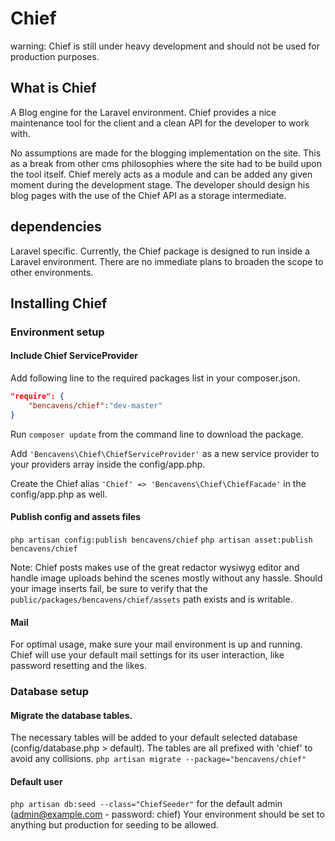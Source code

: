 # Chief #

warning: Chief is still under heavy development and should not be used for production purposes.

## What is Chief
A Blog engine for the Laravel environment. Chief provides a nice maintenance tool for the client and a clean API for the developer to work with. 

No assumptions are made for the blogging implementation on the site. 
This as a break from other cms philosophies where the site had to be build upon the tool itself. Chief merely acts as a module and can be added any given moment during the development stage. 
The developer should design his blog pages with the use of the Chief API as a storage intermediate.  

## dependencies
Laravel specific. Currently, the Chief package is designed to run inside a Laravel environment. There are no immediate plans to broaden the scope to other environments.

## Installing Chief

### Environment setup

#### Include Chief ServiceProvider
Add following line to the required packages list in your composer.json.

```json
"require": {
    "bencavens/chief":"dev-master"
}
```

Run `composer update` from the command line to download the package.

Add `'Bencavens\Chief\ChiefServiceProvider'` as a new service provider to your providers array inside the config/app.php.

Create the Chief alias `'Chief'	=> 'Bencavens\Chief\ChiefFacade'` in the config/app.php as well.


#### Publish config and assets files
`php artisan config:publish bencavens/chief`
`php artisan asset:publish bencavens/chief`

Note: Chief posts makes use of the great redactor wysiwyg editor and handle image uploads behind the scenes mostly without any hassle. 
Should your image inserts fail, be sure to verify that the `public/packages/bencavens/chief/assets` path exists and is writable. 

#### Mail
For optimal usage, make sure your mail environment is up and running. 
Chief will use your default mail settings for its user interaction, like password resetting and the likes.


### Database setup

#### Migrate the database tables.
The necessary tables will be added to your default selected database (config/database.php > default). 
The tables are all prefixed with 'chief' to avoid any collisions.
`php artisan migrate --package="bencavens/chief"`

#### Default user
`php artisan db:seed --class="ChiefSeeder"` for the default admin (admin@example.com - password: chief)
Your environment should be set to anything but production for seeding to be allowed.

